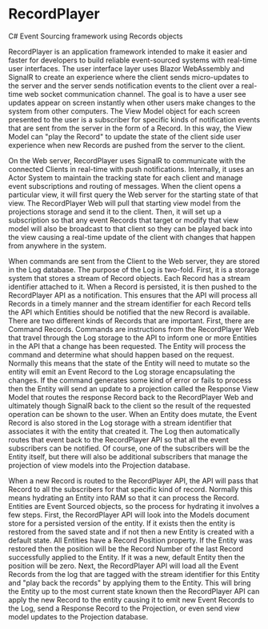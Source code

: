 # RecordPlayer

C# Event Sourcing framework using Records objects

RecordPlayer is an application framework intended to make it easier and faster for developers to build reliable event-sourced systems with real-time user interfaces. The user interface layer uses Blazor WebAssembly and SignalR to create an experience where the client sends micro-updates to the server and the server sends notification events to the client over a real-time web socket communication channel. The goal is to have a user see updates appear on screen instantly when other users make changes to the system from other computers. The View Model object for each screen presented to the user is a subscriber for specific kinds of notification events that are sent from the server in the form of a Record. In this way, the View Model can "play the Record" to update the state of the client side user experience when new Records are pushed from the server to the client.

On the Web server, RecordPlayer uses SignalR to communicate with the connected Clients in real-time with push notifications. Internally, it uses an Actor System to maintain the tracking state for each client and manage event subscriptions and routing of messages. When the client opens a particular view, it will first query the Web server for the starting state of that view. The RecordPlayer Web will pull that starting view model from the projections storage and send it to the client. Then, it will set up a subscription so that any event Records that target or modify that view model will also be broadcast to that client so they can be played back into the view causing a real-time update of the client with changes that happen from anywhere in the system.

When commands are sent from the Client to the Web server, they are stored in the Log database. The purpose of the Log is two-fold. First, it is a storage system that stores a stream of Record objects. Each Record has a stream identifier attached to it. When a Record is persisted, it is then pushed to the RecordPlayer API as a notification. This ensures that the API will process all Records in a timely manner and the stream identifier for each Record tells the API which Entities should be notified that the new Record is available. There are two different kinds of Records that are important. First, there are Command Records. Commands are instructions from the RecordPlayer Web that travel through the Log storage to the API to inform one or more Entities in the API that a change has been requested. The Entity will process the command and determine what should happen based on the request. Normally this means that the state of the Entity will need to mutate so the entity will emit an Event Record to the Log storage encapsulating the changes. If the command generates some kind of error or fails to process then the Entity will send an update to a projection called the Response View Model that routes the response Record back to the RecordPlayer Web and ultimately though SignalR back to the client so the result of the requested operation can be shown to the user. When an Entity does mutate, the Event Record is also stored in the Log storage with a stream identifier that associates it with the entity that created it. The Log then automatically routes that event back to the RecordPlayer API so that all the event subscribers can be notified. Of course, one of the subscribers will be the Entity itself, but there will also be additional subscribers that manage the projection of view models into the Projection database.

When a new Record is routed to the RecordPlayer API, the API will pass that Record to all the subscribers for that specific kind of record. Normally this means hydrating an Entity into RAM so that it can process the Record. Entities are Event Sourced objects, so the process for hydrating it involves a few steps. First, the RecordPlayer API will look into the Models document store for a persisted version of the entity. If it exists then the entity is restored from the saved state and if not then a new Entity is created with a default state. All Entities have a Record Position property. If the Entity was restored then the position will be the Record Number of the last Record successfully applied to the Entity. If it was a new, default Entity then the position will be zero. Next, the RecordPlayer API will load all the Event Records from the log that are tagged with the stream identifier for this Entity and "play back the records" by applying them to the Entity. This will bring the Entity up to the most current state known then the RecordPlayer API can apply the new Record to the entity causing it to emit new Event Records to the Log, send a Response Record to the Projection, or even send view model updates to the Projection database.

